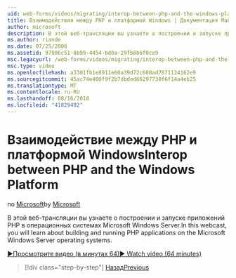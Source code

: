 ```yaml
---
uid: web-forms/videos/migrating/interop-between-php-and-the-windows-platform
title: Взаимодействия между PHP и платформой Windows | Документация Майкрософт
author: microsoft
description: В этой веб-трансляции вы узнаете о построении и запуске приложений PHP в операционных системах Microsoft Windows Server.
ms.author: riande
ms.date: 07/25/2006
ms.assetid: 97906c51-8b99-4454-bd0a-29fb8b6f0ce9
msc.legacyurl: /web-forms/videos/migrating/interop-between-php-and-the-windows-platform
msc.type: video
ms.openlocfilehash: a3301fb1e8911e60a39d72c608ad7871124162e9
ms.sourcegitcommit: 45ac74e400f9f2b7dbded66297730f6f14a4eb25
ms.translationtype: MT
ms.contentlocale: ru-RU
ms.lasthandoff: 08/16/2018
ms.locfileid: "41829492"
---
```

<a name="interop-between-php-and-the-windows-platform"></a><span data-ttu-id="eaba3-103">Взаимодействие между PHP и платформой Windows</span><span class="sxs-lookup"><span data-stu-id="eaba3-103">Interop between PHP and the Windows Platform</span></span>
====================
<span data-ttu-id="eaba3-104">по [Microsoft](https://github.com/microsoft)</span><span class="sxs-lookup"><span data-stu-id="eaba3-104">by [Microsoft](https://github.com/microsoft)</span></span>

<span data-ttu-id="eaba3-105">В этой веб-трансляции вы узнаете о построении и запуске приложений PHP в операционных системах Microsoft Windows Server.</span><span class="sxs-lookup"><span data-stu-id="eaba3-105">In this webcast, you will learn about building and running PHP applications on the Microsoft Windows Server operating systems.</span></span>

[<span data-ttu-id="eaba3-106">&#9654;Просмотрите видео (в минутах 64)</span><span class="sxs-lookup"><span data-stu-id="eaba3-106">&#9654; Watch video (64 minutes)</span></span>](https://channel9.msdn.com/Blogs/ASP-NET-Site-Videos/interop-between-php-and-the-windows-platform)

> [!div class="step-by-step"]
> [<span data-ttu-id="eaba3-107">Назад</span><span class="sxs-lookup"><span data-stu-id="eaba3-107">Previous</span></span>](introduction-to-aspnet-for-coldfusion-developers-building-an-aspnet-application.md)
